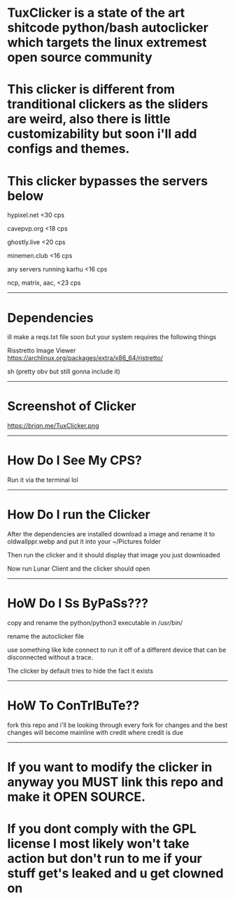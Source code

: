 # TuxClicker is a state of the art shitcode python/bash autoclicker which targets the linux extremest open source community

# This clicker is different from tranditional clickers as the sliders are weird, also there is little customizability but soon i'll add configs and themes.

# This clicker bypasses the servers below

hypixel.net  <30 cps

cavepvp.org  <18 cps

ghostly.live <20 cps

minemen.club <16 cps

any servers running karhu <16 cps

ncp, matrix, aac, <23 cps
______________________________
# Dependencies

ill make a reqs.txt file soon but your system requires the following things

Risstretto Image Viewer  https://archlinux.org/packages/extra/x86_64/ristretto/

sh (pretty obv but still gonna include it)
________________________________
# Screenshot of Clicker

https://briqn.me/TuxClicker.png

_________________________________
# How Do I See My CPS?

Run it via the terminal lol

________________________________
# How Do I run the Clicker

After the dependencies are installed download a image and rename it to oldwallppr.webp and put it into your ~/Pictures folder

Then run the clicker and it should display that image you just downloaded

Now run Lunar Client and the clicker should open
_________________________________
# HoW Do I Ss ByPaSs???
copy and rename the python/python3 executable in /usr/bin/

rename the autoclicker file

use something like kde connect to run it off of a different device that can be disconnected without a trace.

The clicker by default tries to hide the fact it exists

__________________________________

# HoW To ConTrIBuTe??

fork this repo and i'll be looking through every fork for changes and the best changes will become mainline with credit where credit is due
__________________________________


# If you want to modify the clicker in anyway you MUST link this repo and make it OPEN SOURCE.

# If you dont comply with the GPL license I most likely won't take action but don't run to me if your stuff get's leaked and u get clowned on
